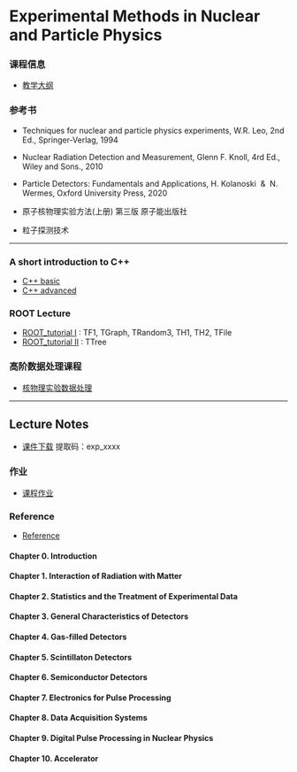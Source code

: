 # Experimental Methods in Nuclear and Particle Physics

### 课程信息
- [教学大纲](Syllabus.md)

### 参考书 

- Techniques for nuclear and particle physics experiments, W.R. Leo, 2nd Ed., Springer-Verlag, 1994
- Nuclear Radiation Detection and Measurement, Glenn F. Knoll, 4rd Ed., Wiley and Sons., 2010
- Particle Detectors: Fundamentals and Applications, H. Kolanoski  &  N. Wermes, Oxford University Press, 2020

- 原子核物理实验方法(上册) 第三版 原子能出版社
- 粒子探测技术

---  

### A short introduction to C++
 - [C++ basic](https://zhihuanli.github.io/Experimental-Data-Analysis-Course/chapt0/introduction_basic.html)
 - [C++ advanced](https://zhihuanli.github.io/Experimental-Data-Analysis-Course/chapt0/introduction_advanced.html)

### ROOT Lecture
- [ROOT_tutorial I](https://zhihuanli.github.io/Experimental-Method-in-Nuclear-Physics/ROOT/ROOT_I.html)   : TF1, TGraph, TRandom3, TH1, TH2, TFile
- [ROOT_tutorial II](https://zhihuanli.github.io/Experimental-Method-in-Nuclear-Physics/ROOT/ROOT_II.html) : TTree

 
### 高阶数据处理课程
 - [核物理实验数据处理](https://zhihuanli.github.io/Experimental-Data-Analysis-Course/)
 
---

## Lecture Notes
* [课件下载](https://disk.pku.edu.cn/link/AA7660A53C8C1A4938ABBF8831A8602EF7)
提取码：exp_xxxx
 
### 作业
- [课程作业](coursework.md)  

### Reference
- [Reference](reference.md)

#### Chapter 0. Introduction

#### Chapter 1. Interaction of Radiation with Matter 
    
#### Chapter 2. Statistics and the Treatment of Experimental Data

#### Chapter 3. General Characteristics of Detectors

#### Chapter 4. Gas-filled Detectors

#### Chapter 5. Scintillaton Detectors

#### Chapter 6. Semiconductor Detectors

#### Chapter 7. Electronics for Pulse Processing

#### Chapter 8. Data Acquisition Systems

#### Chapter 9. Digital Pulse Processing in Nuclear Physics

#### Chapter 10. Accelerator


